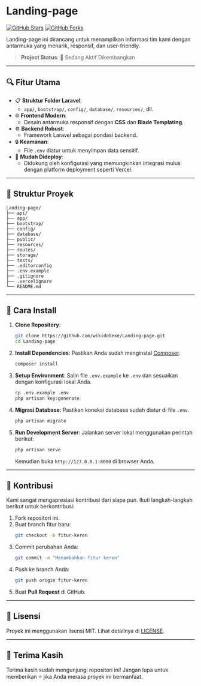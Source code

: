 # Landing-page

[![GitHub Stars](https://img.shields.io/github/stars/wikidotexe/Landing-page?style=social)](https://github.com/wikidotexe/Landing-page/stargazers)
[![GitHub Forks](https://img.shields.io/github/forks/wikidotexe/Landing-page?style=social)](https://github.com/wikidotexe/Landing-page/network)

Landing-page ini dirancang untuk menampilkan informasi tim kami dengan antarmuka yang menarik, responsif, dan user-friendly.

> **Project Status**: 🚀 Sedang Aktif Dikembangkan

---

## 🔍 **Fitur Utama**

-   📋 **Struktur Folder Laravel**:
    -   `app/`, `bootstrap/`, `config/`, `database/`, `resources/`, dll.
-   🌐 **Frontend Modern**:
    -   Desain antarmuka responsif dengan **CSS** dan **Blade Templating**.
-   ⚙️ **Backend Robust**:
    -   Framework Laravel sebagai pondasi backend.
-   🔒 **Keamanan**:
    -   File `.env` diatur untuk menyimpan data sensitif.
-   🚀 **Mudah Dideploy**:
    -   Didukung oleh konfigurasi yang memungkinkan integrasi mulus dengan platform deployment seperti Vercel.

---

## 📂 **Struktur Proyek**

```
Landing-page/
├── api/
├── app/
├── bootstrap/
├── config/
├── database/
├── public/
├── resources/
├── routes/
├── storage/
├── tests/
├── .editorconfig
├── .env.example
├── .gitignore
├── .vercelignore
└── README.md
```

---

## 🎯 **Cara Install**

1. **Clone Repository**:

    ```bash
    git clone https://github.com/wikidotexe/Landing-page.git
    cd Landing-page
    ```

2. **Install Dependencies**:
   Pastikan Anda sudah menginstal [Composer](https://getcomposer.org/).

    ```bash
    composer install
    ```

3. **Setup Environment**:
   Salin file `.env.example` ke `.env` dan sesuaikan dengan konfigurasi lokal Anda.

    ```bash
    cp .env.example .env
    php artisan key:generate
    ```

4. **Migrasi Database**:
   Pastikan koneksi database sudah diatur di file `.env`.

    ```bash
    php artisan migrate
    ```

5. **Run Development Server**:
   Jalankan server lokal menggunakan perintah berikut:

    ```bash
    php artisan serve
    ```

    Kemudian buka `http://127.0.0.1:8000` di browser Anda.

---

## 🚀 **Kontribusi**

Kami sangat mengapresiasi kontribusi dari siapa pun. Ikuti langkah-langkah berikut untuk berkontribusi:

1. Fork repositori ini.
2. Buat branch fitur baru:
    ```bash
    git checkout -b fitur-keren
    ```
3. Commit perubahan Anda:
    ```bash
    git commit -m "Menambahkan fitur keren"
    ```
4. Push ke branch Anda:
    ```bash
    git push origin fitur-keren
    ```
5. Buat **Pull Request** di GitHub.

---

## 📜 **Lisensi**

Proyek ini menggunakan lisensi MIT. Lihat detailnya di [LICENSE](LICENSE).

---

## 🌟 **Terima Kasih**

Terima kasih sudah mengunjungi repositori ini! Jangan lupa untuk memberikan ⭐ jika Anda merasa proyek ini bermanfaat.
